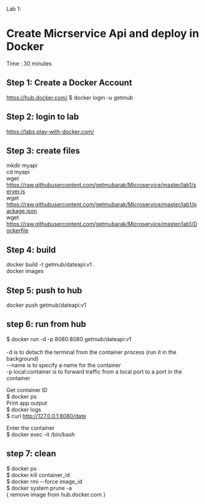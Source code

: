 Lab 1: 
# Create Micrservice Api and deploy in Docker #
Time : 30 minutes

## Step 1: Create a Docker Account ##
https://hub.docker.com/
$ docker login -u getmub  <br/>

## Step 2: login to lab ##
https://labs.play-with-docker.com/

## Step 3: create files ##
mkdir myapi <br/>
cd myapi <br/>
wget https://raw.githubusercontent.com/getmubarak/Microservice/master/lab1/server.js  <br/>
wget https://raw.githubusercontent.com/getmubarak/Microservice/master/lab1/package.json <br/>
wget https://raw.githubusercontent.com/getmubarak/Microservice/master/lab1/Dockerfile <br/>

## Step 4: build ##  
docker build -t getmub/dateapi:v1 .  <br/>
docker images  <br/>

## Step 5: push to hub ##
docker push getmub/dateapi:v1  <br/>

## step 6: run from hub ##
$ docker run -d -p 8080:8080 getmub/dateapi:v1  <br/>
<br/>
-d is to detach the terminal from the container process (run it in the background) <br/>
--name is to specify a name for the container <br/>
-p local:container is to forward traffic from a local port to a port in the container <br/>

Get container ID <br/>
$ docker ps  <br/>
Print app output  <br/>
$ docker logs <container id>  <br/>
$ curl http://127.0.0.1:8080/date  <br/>

Enter the container  <br/>
$ docker exec -it <container id> /bin/bash  <br/>

## step 7: clean ##
$ docker ps  <br/>
$ docker kill container_id  <br/>
$ docker rmi --force image_id <br/>
$ docker system prune -a  <br/>
{ remove image from hub.docker.com }
